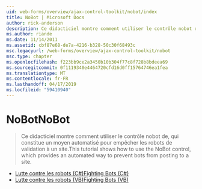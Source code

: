```yaml
---
uid: web-forms/overview/ajax-control-toolkit/nobot/index
title: NoBot | Microsoft Docs
author: rick-anderson
description: Ce didacticiel montre comment utiliser le contrôle nobot de, qui constitue un moyen automatisé pour empêcher les robots de validation à un site.
ms.author: riande
ms.date: 11/14/2011
ms.assetid: cbf87e68-de7a-4216-b328-50c30f68493c
msc.legacyurl: /web-forms/overview/ajax-control-toolkit/nobot
msc.type: chapter
ms.openlocfilehash: f223bb9ce2a3450b10b304f77c8f728b8bdeea69
ms.sourcegitcommit: 0f1119340e4464720cfd16d0ff15764746ea1fea
ms.translationtype: MT
ms.contentlocale: fr-FR
ms.lasthandoff: 04/17/2019
ms.locfileid: "59410940"
---
```

# <a name="nobot"></a><span data-ttu-id="31d64-103">NoBot</span><span class="sxs-lookup"><span data-stu-id="31d64-103">NoBot</span></span>

> <span data-ttu-id="31d64-104">Ce didacticiel montre comment utiliser le contrôle nobot de, qui constitue un moyen automatisé pour empêcher les robots de validation à un site.</span><span class="sxs-lookup"><span data-stu-id="31d64-104">This tutorial shows how to use the NoBot control, which provides an automated way to prevent bots from posting to a site.</span></span>


- [<span data-ttu-id="31d64-105">Lutte contre les robots (C#)</span><span class="sxs-lookup"><span data-stu-id="31d64-105">Fighting Bots (C#)</span></span>](fighting-bots-cs.md)
- [<span data-ttu-id="31d64-106">Lutte contre les robots (VB)</span><span class="sxs-lookup"><span data-stu-id="31d64-106">Fighting Bots (VB)</span></span>](fighting-bots-vb.md)
